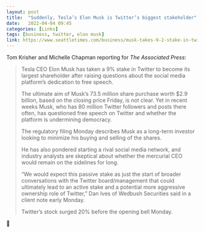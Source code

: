 ```yaml
---
layout: post
title:  "Suddenly, Tesla’s Elon Musk is Twitter’s biggest stakeholder"
date:   2022-04-04 09:45
categories: [Links]
tags: [business, twitter, elon musk]
link: https://www.seattletimes.com/business/musk-takes-9-2-stake-in-twitter/
---
```


Tom Krisher and Michelle Chapman reporting for *The Associated Press*:

>Tesla CEO Elon Musk has taken a 9% stake in Twitter to become its largest shareholder after raising questions about the social media platform’s dedication to free speech.
>
>The ultimate aim of Musk’s 73.5 million share purchase worth $2.9 billion, based on the closing price Friday, is not clear. Yet in recent weeks Musk, who has 80 million Twitter followers and posts there often, has questioned free speech on Twitter and whether the platform is undermining democracy.
>
>The regulatory filing Monday describes Musk as a long-term investor looking to minimize his buying and selling of the shares.
>
>He has also pondered starting a rival social media network, and industry analysts are skeptical about whether the mercurial CEO would remain on the sidelines for long.
>
>“We would expect this passive stake as just the start of broader conversations with the Twitter board/management that could ultimately lead to an active stake and a potential more aggressive ownership role of Twitter,” Dan Ives of Wedbush Securities said in a client note early Monday.
>
>Twitter’s stock surged 20% before the opening bell Monday.

🍿
